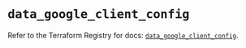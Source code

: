 # `data_google_client_config`

Refer to the Terraform Registry for docs: [`data_google_client_config`](https://registry.terraform.io/providers/hashicorp/google/5.42.0/docs/data-sources/client_config).

